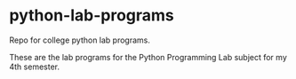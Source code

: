 # python-lab-programs
Repo for college python lab programs.

These are the lab programs for the Python Programming Lab subject for my 4th semester.
